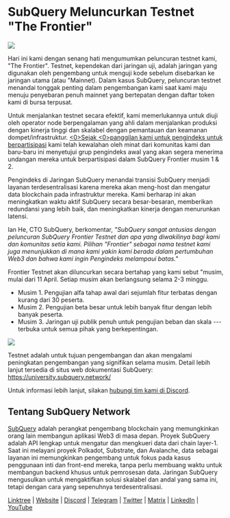 # SubQuery Meluncurkan Testnet "The Frontier"

![](https://miro.medium.com/max/1400/1*zRR8l3aVZKth9Fw0rqL-lg.png)

Hari ini kami dengan senang hati mengumumkan peluncuran testnet kami, "The Frontier". Testnet, kependekan dari jaringan uji, adalah jaringan yang digunakan oleh pengembang untuk menguji kode sebelum disebarkan ke jaringan utama (atau "Mainnet). Dalam kasus SubQuery, peluncuran testnet menandai tonggak penting dalam pengembangan kami saat kami maju menuju penyebaran penuh mainnet yang bertepatan dengan daftar token kami di bursa terpusat.

Untuk menjalankan testnet secara efektif, kami memerlukannya untuk diuji oleh operator node berpengalaman yang ahli dalam menjalankan produksi dengan kinerja tinggi dan skalabel dengan pemantauan dan keamanan dompet/infrastruktur. [<0>Sejak <0>panggilan kami untuk pengindeks untuk berpartisipasi](./20211202-indexer-invitation.md) kami telah kewalahan oleh minat dari komunitas kami dan baru-baru ini menyetujui grup pengindeks awal yang akan segera menerima undangan mereka untuk berpartisipasi dalam SubQuery Frontier musim 1 & 2.

Pengindeks di Jaringan SubQuery menandai transisi SubQuery menjadi layanan terdesentralisasi karena mereka akan meng-host dan mengatur data blockchain pada infrastruktur mereka. Kami berharap ini akan meningkatkan waktu aktif SubQuery secara besar-besaran, memberikan redundansi yang lebih baik, dan meningkatkan kinerja dengan menurunkan latensi.

Ian He, CTO SubQuery, berkomentar, _"SubQuery sangat antusias dengan peluncuran SubQuery Frontier Testnet dan apa yang diwakilinya bagi kami dan komunitas setia kami. Pilihan "Frontier" sebagai nama testnet kami juga menunjukkan di mana kami yakin kami berada dalam pertumbuhan Web3 dan bahwa kami ingin Pengindeks melampaui batas."_

Frontier Testnet akan diluncurkan secara bertahap yang kami sebut "musim, mulai dari 11 April. Setiap musim akan berlangsung selama 2-3 minggu.

- Musim 1. Pengujian alfa tahap awal dari sejumlah fitur terbatas dengan kurang dari 30 peserta.
- Musim 2. Pengujian beta besar untuk lebih banyak fitur dengan lebih banyak peserta.
- Musim 3. Jaringan uji publik penuh untuk pengujian beban dan skala --- terbuka untuk semua pihak yang berkepentingan.

![](https://miro.medium.com/max/1400/1*oWnMXGqndf5539Gml7gf-Q.png)

Testnet adalah untuk tujuan pengembangan dan akan mengalami peningkatan pengembangan yang signifikan selama musim. Detail lebih lanjut tersedia di situs web dokumentasi SubQuery: https://university.subquery.network/

Untuk informasi lebih lanjut, silakan [hubungi tim kami di Discord](https://discord.com/invite/78zg8aBSMG).

## Tentang SubQuery Network

[SubQuery](https://subquery.network) adalah perangkat pengembang blockchain yang memungkinkan orang lain membangun aplikasi Web3 di masa depan. Proyek SubQuery adalah API lengkap untuk mengatur dan mengkueri data dari chain layer-1. Saat ini melayani proyek Polkadot, Substrate, dan Avalanche, data sebagai layanan ini memungkinkan pengembang untuk fokus pada kasus penggunaan inti dan front-end mereka, tanpa perlu membuang waktu untuk membangun backend khusus untuk pemrosesan data. Jaringan SubQuery mengusulkan untuk mengaktifkan solusi skalabel dan andal yang sama ini, tetapi dengan cara yang sepenuhnya terdesentralisasi.

​​​​[Linktree](https://linktr.ee/subquerynetwork) | [Website](https://subquery.network/) | [Discord](https://discord.com/invite/78zg8aBSMG) | [Telegram](https://t.me/subquerynetwork) | [Twitter](https://twitter.com/subquerynetwork) | [Matrix](https://matrix.to/#/#subquery:matrix.org) | [LinkedIn](https://www.linkedin.com/company/subquery) | [YouTube](https://www.youtube.com/channel/UCi1a6NUUjegcLHDFLr7CqLw)
